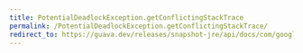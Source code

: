 ```yaml
---
title: PotentialDeadlockException.getConflictingStackTrace
permalink: /PotentialDeadlockException.getConflictingStackTrace/
redirect_to: https://guava.dev/releases/snapshot-jre/api/docs/com/google/common/util/concurrent/CycleDetectingLockFactory.PotentialDeadlockException.html#getConflictingStackTrace--
---
```


